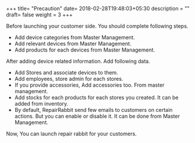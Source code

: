 +++
title= "Precaution"
date= 2018-02-28T19:48:03+05:30
description = ""
draft= false
weight = 3
+++

Before launching your customer side. You should complete following steps.

* Add device categories from Master Management.
* Add relevant devices from Master Management.
* Add products for each devices from Master Management.

After adding device related information. Add following data.

* Add Stores and associate devices to them.
* Add employees, store admin for each stores.
* If you provide accessories, Add accessories too. From master management.
* Add stocks for each products for each stores you created. It can be added from inventory.
* By default, RepairRabbit send few emails to customers on certain actions. But you can enable or disable it. It can be done from Master Management.

Now, You can launch repair rabbit for your customers.
